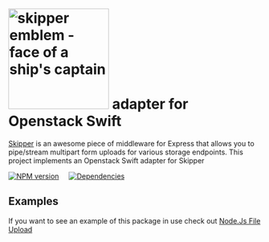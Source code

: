 # [<img title="skipper-openstack - Openstack Swift adapter for Skipper" src="http://i.imgur.com/P6gptnI.png" width="200px" alt="skipper emblem - face of a ship's captain"/>](https://github.com/IBM-Bluemix/skipper-openstack) adapter for Openstack Swift

[Skipper](https://github.com/balderdashy/skipper) is an awesome piece of middleware for Express that allows you to pipe/stream multipart form uploads for various storage endpoints.  This project implements an Openstack Swift adapter for Skipper

[![NPM version](https://badge.fury.io/js/skipper-openstack.png)](http://badge.fury.io/js/skipper-openstack) &nbsp; &nbsp;
[![Dependencies](https://david-dm.org/IBM-Bluemix/skipper-openstack.svg)](https://david-dm.org/IBM-Bluemix/skipper-openstack)

## Examples

If you want to see an example of this package in use check out [Node.Js File Upload](https://github.com/IBM-Bluemix/node-file-upload-swift)
